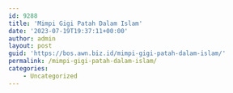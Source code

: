 ```yaml
---
id: 9288
title: 'Mimpi Gigi Patah Dalam Islam'
date: '2023-07-19T19:37:11+00:00'
author: admin
layout: post
guid: 'https://bos.awn.biz.id/mimpi-gigi-patah-dalam-islam/'
permalink: /mimpi-gigi-patah-dalam-islam/
categories:
    - Uncategorized
---
```


